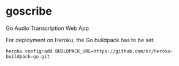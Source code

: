 goscribe
========

Go Audio Transcription Web App

For deployment on Heroku, the Go buildpack has to be set.

`heroku config:add BUILDPACK_URL=https://github.com/kr/heroku-buildpack-go.git`
